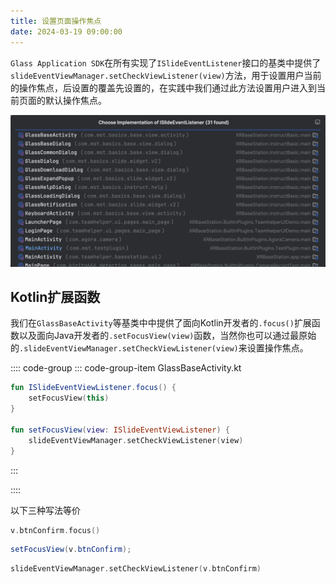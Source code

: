 ```yaml
---
title: 设置页面操作焦点
date: 2024-03-19 09:00:00
---
```


`Glass Application SDK`在所有实现了`ISlideEventListener`接口的基类中提供了`slideEventViewManager.setCheckViewListener(view)`方法，用于设置用户当前的操作焦点，后设置的覆盖先设置的，在实践中我们通过此方法设置用户进入到当前页面的默认操作焦点。



<p align="center"><img src="./interaction_logic_focus.assets/image-20240412114646927.png" alt="image-20240412114646927" width="600"/></p>

## Kotlin扩展函数

我们在`GlassBaseActivity`等基类中中提供了面向Kotlin开发者的`.focus()`扩展函数以及面向Java开发者的`.setFocusView(view)`函数，当然你也可以通过最原始的`.slideEventViewManager.setCheckViewListener(view)`来设置操作焦点。

:::: code-group
::: code-group-item GlassBaseActivity.kt

```kotlin
fun ISlideEventViewListener.focus() {
    setFocusView(this)
}

fun setFocusView(view: ISlideEventViewListener) {
    slideEventViewManager.setCheckViewListener(view)
}
```

:::

::::

以下三种写法等价

```kotlin
v.btnConfirm.focus()
```

```java
setFocusView(v.btnConfirm);
```

```kotlin
slideEventViewManager.setCheckViewListener(v.btnConfirm)
```

